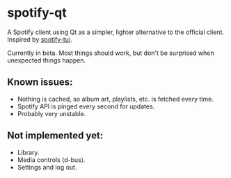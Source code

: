 # spotify-qt
A Spotify client using Qt as a simpler, lighter alternative to the official client. Inspired by [spotify-tui](https://github.com/Rigellute/spotify-tui).

Currently in beta. Most things should work, but don't be surprised when unexpected things happen.

## Known issues:
* Nothing is cached, so album art, playlists, etc. is fetched every time.
* Spotify API is pinged every second for updates.
* Probably very unstable.

## Not implemented yet:
* Library.
* Media controls (d-bus).
* Settings and log out.